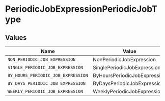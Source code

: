 # PeriodicJobExpressionPeriodicJobType


## Values

| Name                               | Value                              |
| ---------------------------------- | ---------------------------------- |
| `NON_PERIODIC_JOB_EXPRESSION`      | NonPeriodicJobExpression           |
| `SINGLE_PERIODIC_JOB_EXPRESSION`   | SinglePeriodicJobExpression        |
| `BY_HOURS_PERIODIC_JOB_EXPRESSION` | ByHoursPeriodicJobExpression       |
| `BY_DAYS_PERIODIC_JOB_EXPRESSION`  | ByDaysPeriodicJobExpression        |
| `WEEKLY_PERIODIC_JOB_EXPRESSION`   | WeeklyPeriodicJobExpression        |